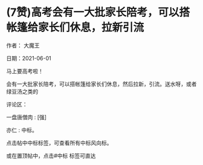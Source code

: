 
# (7赞)高考会有一大批家长陪考，可以搭帐篷给家长们休息，拉新引流

作者：  大魔王

日期：2021-06-01

马上要高考啦！

会有一大批家长陪考，可以搭帐篷给家长们休息，然后拉新，引流。送水呀，或者绿豆汤之类的

评论区：

一盘唐僧肉 : [强]

亦仁 : 中标。

点击帖中中标标签，可查看所有中标风向标。

或在置顶帖中，点击#中标  标签可直达
